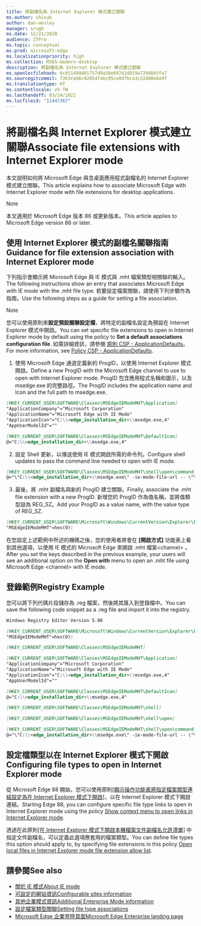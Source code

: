 ```yaml
---
title: 將副檔名與 Internet Explorer 模式建立關聯
ms.author: shisub
author: dan-wesley
manager: srugh
ms.date: 12/21/2020
audience: ITPro
ms.topic: conceptual
ms.prod: microsoft-edge
ms.localizationpriority: high
ms.collection: M365-modern-desktop
description: 將副檔名與 Internet Explorer 模式建立關聯
ms.openlocfilehash: 6c651499401757d9a58e697d1d019a7294bb5fa7
ms.sourcegitcommit: f363ceb6c42054fabc95ce8d7bca3c52d80e6a9f
ms.translationtype: HT
ms.contentlocale: zh-TW
ms.lasthandoff: 03/24/2021
ms.locfileid: "11447367"
---
```

# <a name="associate-file-extensions-with-internet-explorer-mode"></a><span data-ttu-id="74a5d-103">將副檔名與 Internet Explorer 模式建立關聯</span><span class="sxs-lookup"><span data-stu-id="74a5d-103">Associate file extensions with Internet Explorer mode</span></span>

<span data-ttu-id="74a5d-104">本文說明如何將 Microsoft Edge 與含桌面應用程式副檔名的 Internet Explorer 模式建立關聯。</span><span class="sxs-lookup"><span data-stu-id="74a5d-104">This article explains how to associate Microsoft Edge with Internet Explorer mode with file extensions for desktop applications.</span></span>

> [!NOTE]
> <span data-ttu-id="74a5d-105">本文適用於 Microsoft Edge 版本 86 或更新版本。</span><span class="sxs-lookup"><span data-stu-id="74a5d-105">This article applies to Microsoft Edge version 86 or later.</span></span>

## <a name="guidance-for-file-extension-association-with-internet-explorer-mode"></a><span data-ttu-id="74a5d-106">使用 Internet Explorer 模式的副檔名關聯指南</span><span class="sxs-lookup"><span data-stu-id="74a5d-106">Guidance for file extension association with Internet Explorer mode</span></span>

<span data-ttu-id="74a5d-107">下列指示會顯示將 Microsoft Edge 與 IE 模式與 .mht 檔案類型相關聯的輸入。</span><span class="sxs-lookup"><span data-stu-id="74a5d-107">The following instructions show an entry that associates Microsoft Edge with IE mode with the .mht file type.</span></span> <span data-ttu-id="74a5d-108">若要設定檔案關聯，請使用下列步驟作為指南。</span><span class="sxs-lookup"><span data-stu-id="74a5d-108">Use the following steps as a guide for setting a file association.</span></span>

> [!NOTE]
> <span data-ttu-id="74a5d-109">您可以使用原則來**設定預設關聯設定檔**，將特定的副檔名設定為預設在 Internet Explorer 模式中開啟。</span><span class="sxs-lookup"><span data-stu-id="74a5d-109">You can set specific file extensions to open in Internet Explorer mode by default using the policy to **Set a default associations configuration file**.</span></span> <span data-ttu-id="74a5d-110">如需詳細資訊，請參閱 [原則 CSP - ApplicationDefaults](/windows/client-management/mdm/policy-csp-applicationdefaults#applicationdefaults-defaultassociationsconfiguration)。</span><span class="sxs-lookup"><span data-stu-id="74a5d-110">For more information, see [Policy CSP - ApplicationDefaults](/windows/client-management/mdm/policy-csp-applicationdefaults#applicationdefaults-defaultassociationsconfiguration).</span></span>

1. <span data-ttu-id="74a5d-111">使用 Microsoft Edge 通道定義新的 ProgID，以使用 Internet Explorer 模式開啟。</span><span class="sxs-lookup"><span data-stu-id="74a5d-111">Define a new ProgID with the Microsoft Edge channel to use to open with Internet Explorer mode.</span></span> <span data-ttu-id="74a5d-112">ProgID 包含應用程式名稱和圖示，以及 msedge.exe 的完整路徑。</span><span class="sxs-lookup"><span data-stu-id="74a5d-112">The ProgID includes the application name and Icon and the full path to msedge.exe.</span></span>

```markdown
[HKEY_CURRENT_USER\SOFTWARE\Classes\MSEdgeIEModeMHT\Application]
"ApplicationCompany"="Microsoft Corporation"
"ApplicationName"="Microsoft Edge with IE Mode"
"ApplicationIcon"="C:\\<edge_installation_dir>\\msedge.exe,4"
"AppUserModelId"=""
```

```markdown
[HKEY_CURRENT_USER\SOFTWARE\Classes\MSEdgeIEModeMHT\DefaultIcon]
@="C:\\<edge_installation_dir>\\msedge.exe,4"
```

2. <span data-ttu-id="74a5d-113">設定 Shell 更新，以傳送使用 IE 模式開啟所需的命令列。</span><span class="sxs-lookup"><span data-stu-id="74a5d-113">Configure shell updates to pass the command line needed to open with IE mode.</span></span>

```markdown
[HKEY_CURRENT_USER\SOFTWARE\Classes\MSEdgeIEModeMHT\shell\open\command]
@="\"C:\\<edge_installation_dir>\\msedge.exe\" -ie-mode-file-url -- \"%1\""
```

3. <span data-ttu-id="74a5d-114">最後，將 .mht 副檔名與新的 ProgID 建立關聯。</span><span class="sxs-lookup"><span data-stu-id="74a5d-114">Finally, associate the .mht file extension with a new ProgID.</span></span> <span data-ttu-id="74a5d-115">新增您的 ProgID 作為值名稱，並將值類型設為 REG_SZ。</span><span class="sxs-lookup"><span data-stu-id="74a5d-115">Add your ProgID as a value name, with the value type of REG_SZ.</span></span>

```markdown
[HKEY_CURRENT_USER\SOFTWARE\Microsoft\Windows\CurrentVersion\Explorer\FileExts\.mht\OpenWithProgids]
"MSEdgeIEModeMHT"=hex(0):
```

<span data-ttu-id="74a5d-116">在您設定上述範例中所述的機碼之後，您的使用者將會在 **[開啟方式]** 功能表上看到其他選項，以使用 IE 模式的 Microsoft Edge 來開啟 .mht 檔案\<channel\> 。</span><span class="sxs-lookup"><span data-stu-id="74a5d-116">After you set the keys described in the previous example, your users will see an additional option on the **Open with** menu to open an .mht file using Microsoft Edge \<channel\> with IE mode.</span></span>

## <a name="registry-example"></a><span data-ttu-id="74a5d-117">登錄範例</span><span class="sxs-lookup"><span data-stu-id="74a5d-117">Registry Example</span></span>

<span data-ttu-id="74a5d-118">您可以將下列代碼片段儲存為 .reg 檔案，然後將其匯入到登錄檔中。</span><span class="sxs-lookup"><span data-stu-id="74a5d-118">You can save the following code snippet as a .reg file and import it into the registry.</span></span>

```markdown
Windows Registry Editor Version 5.00

[HKEY_CURRENT_USER\SOFTWARE\Microsoft\Windows\CurrentVersion\Explorer\FileExts\.mht\OpenWithProgids]
"MSEdgeIEModeMHT"=hex(0):

[HKEY_CURRENT_USER\SOFTWARE\Classes\MSEdgeIEModeMHT]

[HKEY_CURRENT_USER\SOFTWARE\Classes\MSEdgeIEModeMHT\Application]
"ApplicationCompany"="Microsoft Corporation"
"ApplicationName"="Microsoft Edge with IE Mode"
"ApplicationIcon"="C:\\<edge_installation_dir>\\msedge.exe,4"
"AppUserModelId"=""

[HKEY_CURRENT_USER\SOFTWARE\Classes\MSEdgeIEModeMHT\DefaultIcon]
@="C:\\<edge_installation_dir>\\msedge.exe,4"

[HKEY_CURRENT_USER\SOFTWARE\Classes\MSEdgeIEModeMHT\shell]

[HKEY_CURRENT_USER\SOFTWARE\Classes\MSEdgeIEModeMHT\shell\open]

[HKEY_CURRENT_USER\SOFTWARE\Classes\MSEdgeIEModeMHT\shell\open\command]
@="\"C:\\<edge_installation_dir>\\msedge.exe\" -ie-mode-file-url -- \"%1\""

```
## <a name="configuring-file-types-to-open-in-internet-explorer-mode"></a><span data-ttu-id="74a5d-119">設定檔類型以在 Internet Explorer 模式下開啟</span><span class="sxs-lookup"><span data-stu-id="74a5d-119">Configuring file types to open in Internet Explorer mode</span></span>

<span data-ttu-id="74a5d-120">從 Microsoft Edge 88 開始，您可以使用原則[[顯示操作功能表將指定檔案類型連結設定為在 Internet Explorer 模式下開啟]](./microsoft-edge-policies.md#show-context-menu-to-open-a-link-in-internet-explorer-mode)，以在 Internet Explorer 模式下開啟連結。</span><span class="sxs-lookup"><span data-stu-id="74a5d-120">Starting Edge 88, you can configure specific file type links to open in Internet Explorer mode using the policy [Show context menu to open links in Internet Explorer mode](./microsoft-edge-policies.md#show-context-menu-to-open-a-link-in-internet-explorer-mode).</span></span> 

<span data-ttu-id="74a5d-121">透過在此原則[[在 Internet Explorer 模式下開啟本機檔案文件副檔名允許清單]](./microsoft-edge-policies.md#internetexplorerintegrationlocalfileextensionallowlist) 中指定文件副檔名，可以定義此選項應套用的檔案類型。</span><span class="sxs-lookup"><span data-stu-id="74a5d-121">You can define file types this option should apply to, by specifying file extensions in this policy [Open local files in Internet Explorer mode file extension allow list](./microsoft-edge-policies.md#internetexplorerintegrationlocalfileextensionallowlist).</span></span> 

## <a name="see-also"></a><span data-ttu-id="74a5d-122">請參閱</span><span class="sxs-lookup"><span data-stu-id="74a5d-122">See also</span></span>

- [<span data-ttu-id="74a5d-123">關於 IE 模式</span><span class="sxs-lookup"><span data-stu-id="74a5d-123">About IE mode</span></span>](./edge-ie-mode.md)
- [<span data-ttu-id="74a5d-124">可設定的網站資訊</span><span class="sxs-lookup"><span data-stu-id="74a5d-124">Configurable sites information</span></span>](./edge-learnmore-configurable-sites-ie-mode.md)
- [<span data-ttu-id="74a5d-125">其他企業模式資訊</span><span class="sxs-lookup"><span data-stu-id="74a5d-125">Additional Enterprise Mode information</span></span>](/internet-explorer/ie11-deploy-guide/enterprise-mode-overview-for-ie11)
- [<span data-ttu-id="74a5d-126">設定檔案類型關聯</span><span class="sxs-lookup"><span data-stu-id="74a5d-126">Setting file type associations</span></span>](/windows/win32/shell/fa-file-types)
- [<span data-ttu-id="74a5d-127">Microsoft Edge 企業登陸頁面</span><span class="sxs-lookup"><span data-stu-id="74a5d-127">Microsoft Edge Enterprise landing page</span></span>](https://aka.ms/EdgeEnterprise)